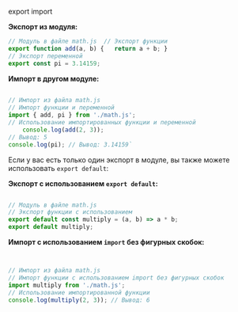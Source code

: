 
export import
  
**Экспорт из модуля:**

```js
// Модуль в файле math.js  // Экспорт функции 
export function add(a, b) {   return a + b; }  
// Экспорт переменной 
export const pi = 3.14159;

```
**Импорт в другом модуле:**
```js
	
// Импорт из файла math.js  
// Импорт функции и переменной 
import { add, pi } from './math.js';  
// Использование импортированных функции и переменной 
	console.log(add(2, 3)); 
// Вывод: 5 
console.log(pi); // Вывод: 3.14159`

```
Если у вас есть только один экспорт в модуле, вы также можете использовать `export default`:

**Экспорт с использованием `export default`:**
```js

// Модуль в файле math.js  
// Экспорт функции с использованием 
export default const multiply = (a, b) => a * b; 
export default multiply;

```
**Импорт с использованием `import` без фигурных скобок:**
```js


// Импорт из файла math.js  
// Импорт функции с использованием import без фигурных скобок 
import multiply from './math.js';  
// Использование импортированной функции 
console.log(multiply(2, 3)); // Вывод: 6
```


